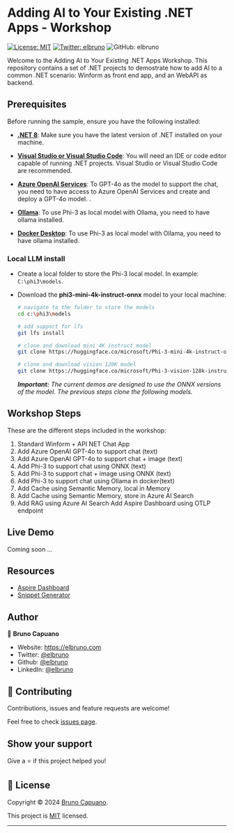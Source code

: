 # Adding AI to Your Existing .NET Apps - Workshop

[![License: MIT](https://img.shields.io/badge/License-MIT-yellow.svg)](/LICENSE)
[![Twitter: elbruno](https://img.shields.io/twitter/follow/elbruno.svg?style=social)](https://twitter.com/elbruno)
![GitHub: elbruno](https://img.shields.io/github/followers/elbruno?style=social)

Welcome to the Adding AI to Your Existing .NET Apps Workshop. This repository contains a set of .NET projects to demostrate how to add AI to a common .NET scenario: Winform as front end app, and an WebAPI as backend.

## Prerequisites

Before running the sample, ensure you have the following installed:
- **[.NET 8](https://dotnet.microsoft.com/en-us/download)**: Make sure you have the latest version of .NET installed on your machine.

- **[Visual Studio or Visual Studio Code](https://visualstudio.microsoft.com/downloads/)**: You will need an IDE or code editor capable of running .NET projects. Visual Studio or Visual Studio Code are recommended.

- **[Azure OpenAI Services](https://learn.microsoft.com/azure/ai-services/openai/overview)**: To GPT-4o as the model to support the chat, you need to have access to Azure OpenAI Services and create and deploy a GPT-4o model. .

- **[Ollama](https://ollama.com/download)**: To use Phi-3 as local model with Ollama, you need to have ollama installed. 

- **[Docker Desktop](https://www.docker.com/products/docker-desktop/)**: To use Phi-3 as local model with Ollama, you need to have ollama installed. 

### Local LLM install

- Create a local folder to store the Phi-3 local model. In example: `C:\phi3\models`.

- Download the **phi3-mini-4k-instruct-onnx** model to your local machine:
    ```bash
    # navigate to the folder to store the models
    cd c:\phi3\models

    # add support for lfs
    git lfs install 

    # clone and download mini 4K instruct model
    git clone https://huggingface.co/microsoft/Phi-3-mini-4k-instruct-onnx

    # clone and download vision 128K model
    git clone https://huggingface.co/microsoft/Phi-3-vision-128k-instruct-onnx-cpu
    ```
    ***Important:** The current demos are designed to use the ONNX versions of the model. The previous steps clone the following models.*

## Workshop Steps

These are the different steps included in the workshop:

1. Standard Winform + API NET Chat App
2. Add Azure OpenAI GPT-4o to support chat (text)
3. Add Azure OpenAI GPT-4o to support chat + image (text)
4. Add Phi-3 to support chat using ONNX (text)
5. Add Phi-3 to support chat + image using ONNX (text)
6. Add Phi-3 to support chat using Ollama in docker(text)
7. Add Cache using Semantic Memory, local in Memory
8. Add Cache using Semantic Memory, store in Azure AI Search
9. Add RAG using Azure AI Search
Add Aspire Dashboard using OTLP endpoint

## Live Demo

Coming soon ...

## Resources

- [Aspire Dashboard](https://www.aspiredashboard.com/)
- [Snippet Generator](https://snippet-generator.app/?description=&tabtrigger=&snippet=&mode=vscode)

## Author

👤 **Bruno Capuano**

* Website: https://elbruno.com
* Twitter: [@elbruno](https://twitter.com/elbruno)
* Github: [@elbruno](https://github.com/elbruno)
* LinkedIn: [@elbruno](https://linkedin.com/in/elbruno)

## 🤝 Contributing

Contributions, issues and feature requests are welcome!

Feel free to check [issues page](./issues).

## Show your support

Give a ⭐️ if this project helped you!


## 📝 License

Copyright &copy; 2024 [Bruno Capuano](https://github.com/elbruno).

This project is [MIT](/LICENSE) licensed.

***
